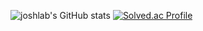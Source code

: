 ![joshlab's GitHub stats](https://github-readme-stats.vercel.app/api?username=joshlab&show_icons=true&theme=dark)
[![Solved.ac Profile](http://mazassumnida.wtf/api/generate_badge?boj=bbakkomm)](https://solved.ac/bbakkomm)